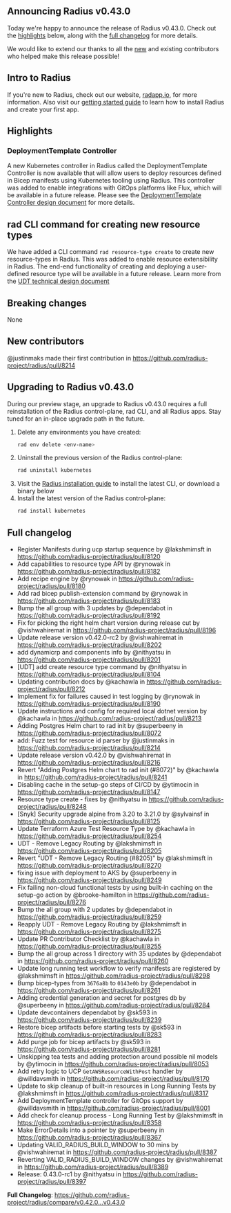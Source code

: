 ## Announcing Radius v0.43.0

Today we're happy to announce the release of Radius v0.43.0. Check out the [highlights](#highlights) below, along with the [full changelog](#full-changelog) for more details.

We would like to extend our thanks to all the [new](#new-contributors) and existing contributors who helped make this release possible!

## Intro to Radius

If you're new to Radius, check out our website, [radapp.io](https://radapp.io), for more information. Also visit our [getting started guide](https://docs.radapp.io/getting-started/) to learn how to install Radius and create your first app.

## Highlights

### DeploymentTemplate Controller
A new Kubernetes controller in Radius called the DeploymentTemplate Controller is now available that will allow users to deploy resources defined in Bicep manifests using Kubernetes tooling using Radius. This controller was added to enable integrations with GitOps platforms like Flux, which will be available in a future release. Please see the [DeploymentTemplate Controller design document](https://github.com/radius-project/design-notes/blob/main/architecture/2024-10-deploymenttemplate-controller.md) for more details.

## rad CLI command for creating new resource types
We have added a CLI command `rad resource-type create` to create new resource-types in Radius. This was added to enable resource extensibility in Radius. The end-end functionality of creating and deploying a user-defined resource type will be available in a future release. Learn more from the [UDT technical design document](https://github.com/radius-project/design-notes/blob/main/architecture/2024-07-user-defined-types.md)
## Breaking changes

None

## New contributors

@justinmaks made their first contribution in https://github.com/radius-project/radius/pull/8214

## Upgrading to Radius v0.43.0

During our preview stage, an upgrade to Radius v0.43.0 requires a full reinstallation of the Radius control-plane, rad CLI, and all Radius apps. Stay tuned for an in-place upgrade path in the future.

1. Delete any environments you have created:
   ```bash
   rad env delete <env-name>
   ```
2. Uninstall the previous version of the Radius control-plane:
   ```bash
   rad uninstall kubernetes
   ```
3. Visit the [Radius installation guide](https://docs.radapp.io/getting-started/install/) to install the latest CLI, or download a binary below
4. Install the latest version of the Radius control-plane:
   ```bash
   rad install kubernetes
   ```

## Full changelog

* Register Manifests during ucp startup sequence by @lakshmimsft in https://github.com/radius-project/radius/pull/8120
* Add capabilities to resource type API by @rynowak in https://github.com/radius-project/radius/pull/8182
* Add recipe engine by @rynowak in https://github.com/radius-project/radius/pull/8180
* Add rad bicep publish-extension command by @rynowak in https://github.com/radius-project/radius/pull/8183
* Bump the all group with 3 updates by @dependabot in https://github.com/radius-project/radius/pull/8192
* Fix for picking the right helm chart version during release cut by @vishwahiremat in https://github.com/radius-project/radius/pull/8196
* Update release version v0.42.0-rc2 by @vishwahiremat in https://github.com/radius-project/radius/pull/8202
* add dynamicrp and components info by @nithyatsu in https://github.com/radius-project/radius/pull/8201
* [UDT] add create resource type command by @nithyatsu in https://github.com/radius-project/radius/pull/8104
* Updating contribution docs by @kachawla in https://github.com/radius-project/radius/pull/8212
* Implement fix for failures caused in test logging by @rynowak in https://github.com/radius-project/radius/pull/8190
* Update instructions and config for required local dotnet version by @kachawla in https://github.com/radius-project/radius/pull/8213
* Adding Postgres Helm chart to rad init by @superbeeny in https://github.com/radius-project/radius/pull/8072
* add: Fuzz test for resource id parser by @justinmaks in https://github.com/radius-project/radius/pull/8214
* Update release version v0.42.0 by @vishwahiremat in https://github.com/radius-project/radius/pull/8216
* Revert "Adding Postgres Helm chart to rad init (#8072)" by @kachawla in https://github.com/radius-project/radius/pull/8241
* Disabling cache in the setup-go steps of CI/CD by @ytimocin in https://github.com/radius-project/radius/pull/8147
* Resource type create - fixes by @nithyatsu in https://github.com/radius-project/radius/pull/8248
* [Snyk] Security upgrade alpine from 3.20 to 3.21.0 by @sylvainsf in https://github.com/radius-project/radius/pull/8125
* Update Terraform Azure Test Resource Type by @kachawla in https://github.com/radius-project/radius/pull/8254
* UDT - Remove Legacy Routing by @lakshmimsft in https://github.com/radius-project/radius/pull/8205
* Revert "UDT - Remove Legacy Routing (#8205)" by @lakshmimsft in https://github.com/radius-project/radius/pull/8270
* fixing issue with deployment to AKS by @superbeeny in https://github.com/radius-project/radius/pull/8249
* Fix failing non-cloud functional tests by using built-in caching on the setup-go action by @brooke-hamilton in https://github.com/radius-project/radius/pull/8276
* Bump the all group with 2 updates by @dependabot in https://github.com/radius-project/radius/pull/8259
* Reapply UDT - Remove Legacy Routing by @lakshmimsft in https://github.com/radius-project/radius/pull/8275
* Update PR Contributor Checklist by @kachawla in https://github.com/radius-project/radius/pull/8255
* Bump the all group across 1 directory with 35 updates by @dependabot in https://github.com/radius-project/radius/pull/8260
* Update long running test workflow to verify manifests are registered by @lakshmimsft in https://github.com/radius-project/radius/pull/8298
* Bump bicep-types from `3676a8b` to `0143e0b` by @dependabot in https://github.com/radius-project/radius/pull/8261
* Adding credential generation and secret for postgres db by @superbeeny in https://github.com/radius-project/radius/pull/8284
* Update devcontainers dependabot by @sk593 in https://github.com/radius-project/radius/pull/8239
* Restore bicep artifacts before starting tests by @sk593 in https://github.com/radius-project/radius/pull/8283
* Add purge job for bicep artifacts by @sk593 in https://github.com/radius-project/radius/pull/8281
* Unskipping tea tests and adding protection around possible nil models by @ytimocin in https://github.com/radius-project/radius/pull/8053
* Add retry logic to UCP `GetAWSResourceWithPost` handler by @willdavsmith in https://github.com/radius-project/radius/pull/8170
* Update to skip cleanup of built-in resources in Long Running Tests by @lakshmimsft in https://github.com/radius-project/radius/pull/8317
* Add DeploymentTemplate controller for GitOps support by @willdavsmith in https://github.com/radius-project/radius/pull/8001
* Add check for cleanup process - Long Running Test by @lakshmimsft in https://github.com/radius-project/radius/pull/8358
* Make ErrorDetails into a pointer by @superbeeny in https://github.com/radius-project/radius/pull/8367
* Updating VALID_RADIUS_BUILD_WINDOW to 30 mins by @vishwahiremat in https://github.com/radius-project/radius/pull/8387
* Reverting VALID_RADIUS_BUILD_WINDOW changes by @vishwahiremat in https://github.com/radius-project/radius/pull/8389
* Release: 0.43.0-rc1 by @nithyatsu in https://github.com/radius-project/radius/pull/8397


**Full Changelog**: https://github.com/radius-project/radius/compare/v0.42.0...v0.43.0


